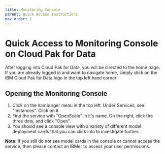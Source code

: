 ```yaml
---
title: Monitoring Console 
parent: Quick Access Instructions
nav_order: 2
---
```

# Quick Access to Monitoring Console on Cloud Pak for Data

After logging into Cloud Pak for Data, you will be directed to the home page. If you are already logged in and want to navigate home, simply click on the IBM Cloud Pak for Data logo in the top left hand corner

## Opening the Monitoring Console

1. Click on the hamburger menu in the top left. Under Services, see "Instances". Click on it.
2. Find the service with "OpenScale" in it's name. On the right, click the three dots, and click "Open".
3. You should see a console view with a variety of different model deployment cards that you can click into to investigate further.


**Note**: If you still do not see model cards in the console or cannot access the service, then please contact an IBMer to assess your user permissions.